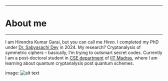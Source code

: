 ------
# About me
------

I am Hirendra Kumar Garai, but you can call me *Hiren*.
I completed my PhD under [Dr. Sabyasachi Dey] in 2024.
My research? Cryptanalysis of symmetric ciphers – basically, I’m trying to outsmart secret codes. 
Currently I am a post-doctoral student in [CSE department] of [IIT Madras], where I am learning about quantum cryptanalysis post quantum schemes.

image:
![alt text][pic]






[IIT Madras]: https://www.iitm.ac.in/ "IIT Madras Homepage"
[CSE department]: https://www.cse.iitm.ac.in/ "CSE Dept. Homepage"
[Dr. Sabyasachi Dey]: https://sites.google.com/view/sabyasachidey?usp=sharing "Dr Dey's homepage"
[pic]: https://github.com/hirengarai/images/blob/main/825F4825-2F0B-4419-8C3C-3A3EE1D5D4FF.JPG "hiren"
